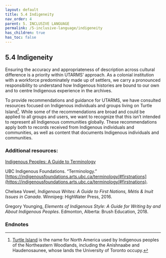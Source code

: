 ```yaml
---
layout: default
title: 5.4 Indigeneity
nav_order: 4
parent: 5. INCLUSIVE LANGUAGE
permalink: /5-inclusive-language/indigeneity
has_children: true
has_toc: false
---
```


## 5.4 Indigeneity

Ensuring the accuracy and appropriateness of description across cultural difference is a priority within UTARMS’ approach. As a colonial institution with a workforce predominately made up of settlers, we carry a pronounced responsibility to understand how Indigenous histories are bound to our own and to centre Indigenous experience in the archives.

To provide recommendations and guidance for UTARMS, we have consulted resources focused on Indigenous individuals and groups living on Turtle Island[^28]. While some of the recommendations are broad and could be applied to all groups and users, we want to recognize that this isn’t intended to represent all Indigenous communities globally. These recommendations apply both to records received from Indigenous individuals and communities, as well as content that documents Indigenous individuals and communities.

### Additional resources:

[Indigenous Peoples: A Guide to Terminology](https://www.ictinc.ca/indigenous-peoples-a-guide-to-terminology) 

UBC Indigenous Foundations. “Terminology.” [https://indigenousfoundations.arts.ubc.ca/terminology/#firstnations](https://indigenousfoundations.arts.ubc.ca/terminology/#firstnations).

Chelsea Vowel, *Indigenous Writes: A Guide to First Nations, Métis & Inuit Issues in Canada*. Winnipeg: HighWater Press, 2016.

Gregory Younging, *Elements of Indigenous Style: A Guide for Writing by and About Indigenous Peoples*. Edmonton, Alberta: Brush Education, 2018.

### Endnotes

[^28]: [Turtle Island](https://www.thecanadianencyclopedia.ca/en/article/turtle-island) is the name for North America used by Indigenous peoples of the Northeastern Woodlands, including the Anishnaabe and Haudenosaunee, whose lands the University of Toronto occupy.